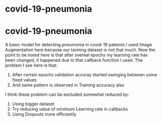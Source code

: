 # covid-19-pneumonia
# covid-19-pneumonia
A basic model for detecting pneumonia in covid-19 pateints
I used Image Augmentation here because our tarining dataset is not that much.
Now the point to be noted here is that after svereal epochs my learning rate has been changed, it happened due to that callback function I used.
The problem I see here is that:
  1. After certain epochs validation accuray started swinging between some fixed values
  2. And same pattern is observed in Training accuracy also

I think these problem can be excluded somewhat reduced by:
 1. Using bigger dataset
 2. Try reducing value of minimum Learning rate in callbacks
 3. Using Dropouts more efficiently
 
